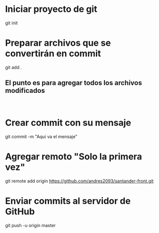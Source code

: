 # Iniciar proyecto de git
git init
​
# Preparar archivos que se convertirán en commit
git add .
## El punto es para agregar todos los archivos modificados
​
# Crear commit con su mensaje
git commit -m "Aqui va el mensaje"
​
# Agregar remoto "Solo la primera vez"
git remote add origin https://github.com/andres2093/santander-front.git
​
# Enviar commits al servidor de GitHub
git push -u origin master